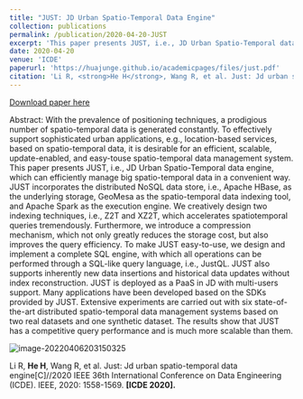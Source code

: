 ```yaml
---
title: "JUST: JD Urban Spatio-Temporal Data Engine"
collection: publications
permalink: /publication/2020-04-20-JUST
excerpt: 'This paper presents JUST, i.e., JD Urban Spatio-Temporal data engine, which can efficiently manage big spatio-temporal data in a convenient way.'
date: 2020-04-20
venue: 'ICDE'
paperurl: 'https://huajunge.github.io/academicpages/files/just.pdf'
citation: 'Li R, <strong>He H</strong>, Wang R, et al. Just: Jd urban spatio-temporal data engine[C]//2020 IEEE 36th International Conference on Data Engineering (ICDE). IEEE, 2020: 1558-1569. <strong>[ICDE 2020].</strong>'
---
```

[Download paper here](https://huajunge.github.io/academicpages/files/just.pdf)

Abstract: With the prevalence of positioning techniques, a prodigious number of spatio-temporal data is generated constantly. To effectively support sophisticated urban applications, e.g., location-based services, based on spatio-temporal data, it is desirable for an efficient, scalable, update-enabled, and easy-touse spatio-temporal data management system. This paper presents JUST, i.e., JD Urban Spatio-Temporal data engine, which can efficiently manage big spatio-temporal data in a convenient way. JUST incorporates the distributed NoSQL data store, i.e., Apache HBase, as the underlying storage, GeoMesa as the spatio-temporal data indexing tool, and Apache Spark as the execution engine. We creatively design two indexing techniques, i.e., Z2T and XZ2T, which accelerates spatiotemporal queries tremendously. Furthermore, we introduce a compression mechanism, which not only greatly reduces the storage cost, but also improves the query efficiency. To make JUST easy-to-use, we design and implement a complete SQL engine, with which all operations can be performed through a SQL-like query language, i.e., JustQL. JUST also supports inherently new data insertions and historical data updates without index reconstruction. JUST is deployed as a PaaS in JD with multi-users support. Many applications have been developed based on the SDKs provided by JUST. Extensive experiments are carried out with six state-of-the-art distributed spatio-temporal data management systems based on two real datasets and one synthetic dataset. The results show that JUST has a competitive query performance and is much more scalable than them. 

![image-20220406203150325](https://huajunge.github.io/academicpages/images/just.png)

Li R, <strong>He H</strong>, Wang R, et al. Just: Jd urban spatio-temporal data engine[C]//2020 IEEE 36th International Conference on Data Engineering (ICDE). IEEE, 2020: 1558-1569. <strong>[ICDE 2020].</strong>